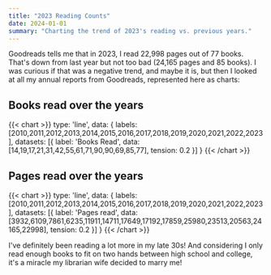 ```yaml
---
title: "2023 Reading Counts"
date: 2024-01-01
summary: "Charting the trend of 2023's reading vs. previous years."
---
```


Goodreads tells me that in 2023, I read 22,998 pages out of 77 books.   That's down from last year but not too bad (24,165 pages and 85 books). I was curious if that was a negative trend, and maybe it is, but then I looked at all my annual reports from Goodreads, represented here as charts:

## Books read over the years 
<!-- prettier-ignore-start -->
{{< chart >}}
type: 'line',
data: {
  labels: [2010,2011,2012,2013,2014,2015,2016,2017,2018,2019,2020,2021,2022,2023],
  datasets: [{
    label: 'Books Read',
    data: [14,19,17,21,31,42,55,61,71,90,90,69,85,77],
    tension: 0.2
  }]
}
{{< /chart >}}
<!-- prettier-ignore-end -->

## Pages read over the years
<!-- prettier-ignore-start -->
{{< chart >}}
type: 'line',
data: {
  labels: [2010,2011,2012,2013,2014,2015,2016,2017,2018,2019,2020,2021,2022,2023],
  datasets: [{
    label: 'Pages read',
    data: [3932,6109,7861,6235,11911,14711,17649,17192,17859,25980,23513,20563,24165,22998],
    tension: 0.2
  }]
}
{{< /chart >}}
<!-- prettier-ignore-end -->


I've definitely been reading a lot more in my late 30s! And considering I only read enough books to fit on two hands between high school and college, it's a miracle my librarian wife decided to marry me! 